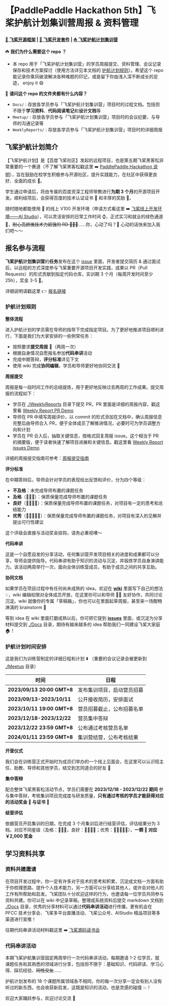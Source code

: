 # 【PaddlePaddle Hackathon 5th】飞桨护航计划集训营周报 & 资料管理
**[🚀 飞桨开源框架](https://github.com/PaddlePaddle/Paddle) | [🧰 飞桨开发套件](https://github.com/PaddlePaddle/PaddleOCR) | [⛵ 飞桨护航计划集训营](https://github.com/PaddlePaddle/Paddle/issues/57264)**

☘️ **我们为什么需要这个 repo ？**
- 本 repo 用于「飞桨护航计划集训营」的学员周报提交、资料管理、会议记录保存和技术方案探讨（使用方法详见本文档的 [护航计划规则](https://github.com/PFCCLab/Camp/tree/main/README.md#%E6%8A%A4%E8%88%AA%E8%AE%A1%E5%88%92%E8%A7%84%E5%88%99)）。希望这个 repo 能记录你乘风破浪解决各种难题的印记，或是留下你由浅入深不断成长的足迹， enjoy it 😄

🏡 **请问这个 repo 的文件夹都有什么内容？**
- `Docs/` : 存放各学员参与「飞桨护航计划集训营」项目时的过程文档。包括但不限于**学习资料**、**代码阅读笔记**和**设计文档**等
- `Meetup/` : 存放各学员参与「飞桨护航计划集训营」项目时的会议纪要、与导师的沟通记录等
- `WeeklyReports/` :  存放各学员参与「飞桨护航计划集训营」项目时的详细周报

## 飞桨护航计划简介

【飞桨护航计划】是【百度飞桨社区】发起的远程项目，也是第五期飞桨黑客松非常重要的一个赛道（不了解飞桨黑客松戳这里 ➡️ [PaddlePaddle Hackathon 说明](https://github.com/PaddlePaddle/docs/blob/release/2.5/docs/guides/10_contribution/hackathon_cn.md)），旨在鼓励在校学生积极参与开源社区，提升实践能力，在社区中获得更良好、全面的成长 💪。

学生通过申请后，将由专属的百度资深工程师带教进行**为期 3 个月**的开源项目开发。顺利结项后，会获得百度的技术认证证书 📄 和丰厚的奖励 🎁。

随时随地都能使用 🔧 的线上 V100 开发环境（申请方式看这里 ➡️ [飞桨线上开发环境——AI Studio](https://github.com/PaddlePaddle/community/tree/master/pfcc/call-for-contributions#%E9%A3%9E%E6%A1%A8%E7%BA%BF%E4%B8%8A%E5%BC%80%E5%8F%91%E7%8E%AF%E5%A2%83ai-studio)），可以灵活安排的日常工作时间 ⌚️，正式实习和就业的绿色通道 🚥，~~耐心高颜值技术力超强的 RD 🧑🏻‍💻~~……你，心动了吗？💓 心动的话快来加入我们吧～～

## 报名参与流程

**飞桨护航计划集训营**的**任务**发布在这个 [issue](https://github.com/PaddlePaddle/Paddle/issues/57264) 里面，开发者提交简历 & 通过面试后，以远程的方式深度参与飞桨重要开源项目开发实践，成果以 PR（Pull Requests）的形式贡献到指定代码仓库，实训期 3 个月（每周开发时间至少 25h），奖金 3-5 🌟。 

详细说明请戳这里 👉 [报名链接](https://aistudio.baidu.com/competition/detail/1073/0/introduction)

### 护航计划规则

**整体流程**

进入护航计划的学员需在导师的指导下完成指定项目。为了更好地推进项目顺利进行，下面是我们为大家安排的一些例常任务：

- 按照要求**提交周报** 📄（两周一次）
- 根据自身情况自愿报名参加**代码串讲**活动
- 完成中期答辩，**评分标准**详见下文
- 使用 wiki 完成**协同编辑**，学员和导师更好地协同交流 💬

**周报提交**

周报是每一段时间工作的总结提炼，用于更好地反映过去两周的工作成果。提交周报的流程如下：

- 学员在 [./WeeklyReports](https://github.com/PFCCLab/Camp/tree/main/WeeklyReports) 目录下提交 PR，PR 里面是详细的周报内容，戳这里看 [Weekly Report PR Demo](https://github.com/PFCCLab/Camp/pull/7)
- 导师在 PR 中填写周报评价，以 commit 的形式添加在文档中，确认周报信息完整后由导师合入 PR，便于全体成员了解推进情况，必要时可为学员调整方向和计划
- 学员在 PR 合入后，抽取关键信息，按格式回复周报 issue。这个相当于 PR 的摘要版，便于读者快速了解项目进展和关键信息。戳这里看 [Weekly Report issues Demo](https://github.com/PFCCLab/Camp/issues/3)

详细的周报提交指南可参考：[周报提交指南](https://github.com/PFCCLab/Camp/issues/2)

**评分标准**

在中期答辩后，导师会针对学员的表现给出反馈和评价，分为四个等级：

- **不及格**：未完成导师布置的课题任务
- **及格**（🌟🌟🌟）：保质保量完成导师布置的课题任务
- **良好**（🌟🌟🌟🌟）：保质保量完成导师布置的课题任务，对项目有一定的思考和总结能力
- **优秀**（🌟🌟🌟🌟🌟）：保质保量完成导师布置的课题任务，对项目有深入的见解并提出可行性建议

这个评级会直接与活动奖金挂钩，请务必重视噢～

**代码串讲**

这是一个自愿自发的分享活动，任何集训营开发项目相关的进度和成果都可以分享，导师会提供指导。代码串讲有助于知识的流动与沉淀，并锻炼学员自身演讲能力。该活动两周举行一次，面向全体训练营成员，有助于成员之间的共享互助。

**协同文档**

如果学员在项目过程中有任何尚未成熟的 idea，欢迎在 **[wiki](https://github.com/PFCCLab/Camp/wiki)** 里面写下自己的想法 💡，wiki 编辑权限对全体成员开放，在这里你可以和导师 🧑‍🏫 友好协作，共同讨论沉淀。wiki 就像你的专属「草稿箱」，你也可以在里面起草周报，甚至来一场酣畅淋漓的 brainstorm 🧠 

等到 idea 在 wiki 里面打磨成熟以后，你可把它提到 **[issues](https://github.com/PFCCLab/Camp/issues)** 里面，或沉淀为分享材料提交到 [./Docs](https://github.com/PFCCLab/Camp/tree/main/Docs) 目录，期待有越来越多的 idea 帮助我们一同建设飞桨大家庭 🏠！

### 护航计划时间安排

这是我们为训练营制定的详细日程和计划 ⬇️ （重要的会议记录会被更新到 [./Meetup](https://github.com/PFCCLab/Camp/tree/main/Meetup) 目录）

| **时间**                   | **日程**                   |
| -------------------------- | -------------------------- |
| **2023/09/13 20:00 GMT+8** | 发布集训项目，启动营员招募 |
| **2023/09/13-2023/10/11**  | 公开接收简历，安排面试     |
| **2023/10/11 19:00 GMT+8** | 营员招募截止，公布招募名单 |
| **2023/12/18-2023/12/22**  | 营员集中答辩               |
| **2023/12/22 23:59 GMT+8** | 公布通过考核营员名单       |
| **2024/01/11 23:59 GMT+8** | 集训营结营，公布考核结果   |

**开营仪式**

我们会在训练营正式开始时为成员们举办的一个线上见面会，在这里可以认识班主任、助教、导师和其他学员，结交到志同道合的好友 👯

**集中答辩**

配合整体飞桨黑客松活动节点，学员们需要在 **2023/12/18 - 2023/12/22 期间** 参与集中答辩，考核集训项目完成度与研发质量，**只有通过考核的学员才能获得对应的活动奖金
 🎁 与证书 🏅️**

**结营评估**

依据营员开启集训的日期，在完成 3 个月集训后进行结营评估，评估结果分为 3 档，对应不同星级（及格：🌟🌟🌟，良好：🌟🌟🌟🌟；优秀：🌟🌟🌟🌟🌟），**一颗 🌟 对应￥2,000 奖金**

## 学习资料共享

### 资料共建邀请

在项目开发过程中，你一定有许多对于技术的思考和积累，沉淀成文档一方面有助于你梳理思路、提升个人技术能力，另一方面可以分享给其他人，或许会对他人的工作有所帮助和启发。飞桨团队十分欢迎这样的行为，也邀请每一位学员共同参与资料共建。你可以在 wiki 中记录草稿，整理成系统资料后提交 markdown 文档到 [./Docs](https://github.com/PFCCLab/Camp/tree/main/Docs) 目录，优秀的分享材料可以通过**代码串讲活动**进行传播，更有机会在 PFCC 技术分享会、飞桨多平台直播活动、飞桨公众号、AIStudio 精品项目等多渠道进行宣推！

往期代码串讲活动材料戳这里 ➡️ [飞桨源码读书会](https://github.com/PaddlePaddle/community/tree/master/pfcc/paddle-code-reading)

### 代码串讲活动

本期飞桨护航集训营固定两周举行一次代码串讲活动，每期邀请 1-2 位学员，就课题任务和其熟悉的领域进行分享，包括但不限于：基础知识、代码研读、学习心得、踩坑经验、~~同性交友~~......

护航计划发布的 18 个课题所属领域各不相同，你的每一次分享一定会有别人没有听过的新东西，也会收获新启发，这既是知识的流动，也是灵感的碰撞 💥！

欢迎大家踊跃参与，欢迎讨论交流 👏
